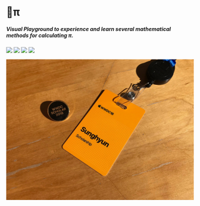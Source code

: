 # π
##### Visual Playground to experience and learn several mathematical methods for calculating π.

[![](https://img.shields.io/badge/check-Demo-orange?longCache=true&style=for-the-badge&logo=swift)](Demo.md) [![](https://img.shields.io/badge/license-mit-orange?longCache=true&style=for-the-badge)](LICENSE.md) [![](https://img.shields.io/badge/read_in-한국어-blue?longCache=true&style=for-the-badge)](README&#32;in&#32;Korean.md) [![](https://img.shields.io/badge/Read-네이버_뉴스-brightgreen?longCache=true&style=for-the-badge)](https://news.naver.com/main/read.nhn?mode=LSD&mid=sec&sid1=105&oid=293&aid=0000022478)

![Badge](Badge.jpg)